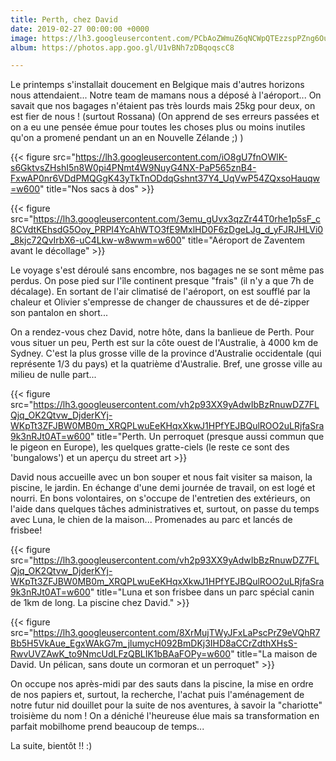 ```yaml
---
title: Perth, chez David
date: 2019-02-27 00:00:00 +0000
image: https://lh3.googleusercontent.com/PCbAoZWmuZ6qNCWpQTEzzspPZng6OuttpFh1QdormD2hFLlL1QyhAU10or4lsuHXC08sRaMxebeokJhDI39UoBbsJHgs7lPlW4_MS2pZgjl61QtGk24hJbQ
album: https://photos.app.goo.gl/U1vBNh7zDBqoqscC8

---
```

Le printemps s'installait doucement en Belgique mais d'autres horizons nous attendaient... Notre team de mamans nous a déposé à l'aéroport... On savait que nos bagages n'étaient pas très lourds mais 25kg pour deux, on est fier de nous ! (surtout Rossana) (On apprend de ses erreurs passées et on a eu une pensée émue pour toutes les choses plus ou moins inutiles qu'on a promené pendant un an en Nouvelle Zélande ;) )

{{< figure src="https://lh3.googleusercontent.com/iO8gU7fnOWlK-s6GktvsZHshI5n8W0pi4PNmt4W9NuyG4NX-PaP565znB4-FxwAP0nr6VDdPMQGgK43yTkTnODdqGshnt37Y4_UqVwP54ZQxsoHauqw=w600" title="Nos sacs à dos" >}}

{{< figure src="https://lh3.googleusercontent.com/3emu_gUvx3qzZr44T0rhe1p5sF_c8CVdtKEhsdG5Ooy_PRPI4YcAhWTO3fE9MxlHD0F6zDgeLJg_d_yFJRJHLVi0_8kjc72QvIrbX6-uC4Lkw-w8wwm=w600" title="Aéroport de Zaventem avant le décollage" >}}

Le voyage s'est déroulé sans encombre, nos bagages ne se sont même pas perdus. On pose pied sur l'île continent presque "frais" (il n'y a que 7h de décalage). En sortant de l'air climatisé de l'aéroport, on est soufflé par la chaleur et Olivier s'empresse de changer de chaussures et de dé-zipper son pantalon en short...

On a rendez-vous chez David, notre hôte, dans la banlieue de Perth. Pour vous situer un peu, Perth est sur la côte ouest de l'Australie, à 4000 km de Sydney. C'est la plus grosse ville de la province d'Australie occidentale (qui représente 1/3 du pays) et la quatrième d'Australie. Bref, une grosse ville au milieu de nulle part...

{{< figure src="https://lh3.googleusercontent.com/vh2p93XX9yAdwIbBzRnuwDZ7FLQjq_OK2Qtvw_DjderKYj-WKpTt3ZFJBW0MB0m_XRQPLwuEeKHqxXkwJ1HPfYEJBQulROO2uLRjfaSra9k3nRJt0AT=w600" title="Perth. Un perroquet (presque aussi commun que le pigeon en Europe), les quelques gratte-ciels (le reste ce sont des 'bungalows') et un aperçu du street art >}}

David nous accueille avec un bon souper et nous fait visiter sa maison, la piscine, le jardin. En échange d'une demi journée de travail, on est logé et nourri. En bons volontaires, on s'occupe de l'entretien des extérieurs, on l'aide dans quelques tâches administratives et, surtout, on passe du temps avec Luna, le chien de la maison... Promenades au parc et lancés de frisbee!

{{< figure src="https://lh3.googleusercontent.com/vh2p93XX9yAdwIbBzRnuwDZ7FLQjq_OK2Qtvw_DjderKYj-WKpTt3ZFJBW0MB0m_XRQPLwuEeKHqxXkwJ1HPfYEJBQulROO2uLRjfaSra9k3nRJt0AT=w600" title="Luna et son frisbee dans un parc spécial canin de 1km de long. La piscine chez David." >}}

{{< figure src="https://lh3.googleusercontent.com/8XrMujTWyJFxLaPscPrZ9eVQhR7Bb5H5VkAue_EgxWAkG7m_jlumycH092BmDKj3IHD8aCCrZdthXHsS-RwvUVZAwK_to9NmcUdLFzQBLIK1bBAaFOPy=w600" title="La maison de David. Un pélican, sans doute un cormoran et un perroquet" >}}

On occupe nos après-midi par des sauts dans la piscine, la mise en ordre de nos papiers et, surtout, la recherche, l'achat puis l'aménagement de notre futur nid douillet pour la suite de nos aventures, à savoir la "chariotte" troisième du nom ! On a déniché l'heureuse élue mais sa transformation en parfait mobilhome prend beaucoup de temps...

La suite, bientôt !! :)